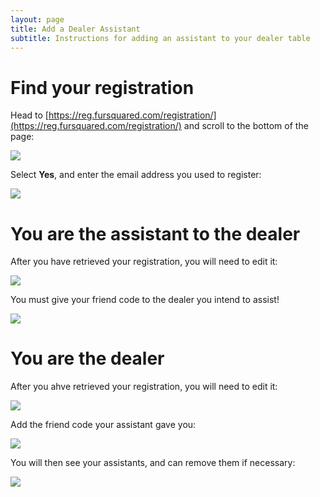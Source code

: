 ```yaml
---
layout: page
title: Add a Dealer Assistant
subtitle: Instructions for adding an assistant to your dealer table
---
```


# Find your registration
Head to [https://reg.fursquared.com/registration/](https://reg.fursquared.com/registration/) and scroll to the bottom of the page:

![](/uploads/dealer-assistant/find-registration.png)

Select **Yes**, and enter the email address you used to register:

![](/uploads/dealer-assistant/find-registration-yes.png)

# You are the assistant to the dealer
After you have retrieved your registration, you will need to edit it:

![](/uploads/dealer-assistant/are-you-assisting-dealer.png)

You must give your friend code to the dealer you intend to assist!

![](/uploads/dealer-assistant/are-you-assisting-dealer-yes.png)

# You are the dealer
After you ahve retrieved your registration, you will need to edit it:

![](/uploads/dealer-assistant/dealer-add-code.png)

Add the friend code your assistant gave you:

![](/uploads/dealer-assistant/dealer-add-code-filled.png)

You will then see your assistants, and can remove them if necessary:

![](/uploads/dealer-assistant/dealer-add-code-finished.png)
